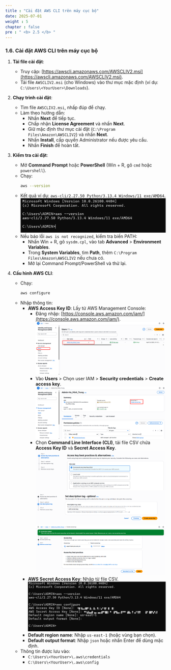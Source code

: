 ```yaml
---
title : "Cài đặt AWS CLI trên máy cục bộ"
date: 2025-07-01
weight : 5
chapter : false
pre : " <b> 2.5 </b> "
---
```


### 1.6. Cài đặt AWS CLI trên máy cục bộ

1. **Tải file cài đặt**:
   - Truy cập: [https://awscli.amazonaws.com/AWSCLIV2.msi](https://awscli.amazonaws.com/AWSCLIV2.msi).
   - Tải file `AWSCLIV2.msi` (cho Windows) vào thư mục mặc định (ví dụ: `C:\Users\<YourUser>\Downloads`).

2. **Chạy trình cài đặt**:
   - Tìm file `AWSCLIV2.msi`, nhấp đúp để chạy.
   - Làm theo hướng dẫn:
     - Nhấn **Next** để tiếp tục.
     - Chấp nhận **License Agreement** và nhấn **Next**.
     - Giữ mặc định thư mục cài đặt (`C:\Program Files\Amazon\AWSCLIV2`) và nhấn **Next**.
     - Nhấn **Install**, cấp quyền Administrator nếu được yêu cầu.
     - Nhấn **Finish** để hoàn tất.

3. **Kiểm tra cài đặt**:
   - Mở **Command Prompt** hoặc **PowerShell** (Win + R, gõ `cmd` hoặc `powershell`).
   - Chạy:
     ```bash
     aws --version
     ```
   - Kết quả ví dụ: `aws-cli/2.27.50 Python/3.13.4 Windows/11 exe/AMD64`.
   ![image](../../../static/images/tao_aws_cli_local/Screenshot%202025-07-13%20144159.png)
   - Nếu báo lỗi `aws is not recognized`, kiểm tra biến PATH:
     - Nhấn Win + R, gõ `sysdm.cpl`, vào tab **Advanced** > **Environment Variables**.
     - Trong **System Variables**, tìm **Path**, thêm `C:\Program Files\Amazon\AWSCLIV2` nếu chưa có.
     - Mở lại Command Prompt/PowerShell và thử lại.

4. **Cấu hình AWS CLI**:
   - Chạy:
     ```bash
     aws configure
     ```
   - Nhập thông tin:
     - **AWS Access Key ID**: Lấy từ AWS Management Console:
       - Đăng nhập: [https://console.aws.amazon.com/iam/](https://console.aws.amazon.com/iam/).
       ![image](../../../static/images/tao_aws_cli_local/screenshot_1752392631.png)
       - Vào **Users** > Chọn user IAM > **Security credentials** > **Create access key**.
       ![image](../../../static/images/tao_aws_cli_local/screenshot_1752392649.png)
       - Chọn **Command Line Interface (CLI)**, tải file CSV chứa **Access Key ID** và **Secret Access Key**.
       ![image](../../../static/images/tao_aws_cli_local/screenshot_1752392694.png)
       ![image](../../../static/images/tao_aws_cli_local/screenshot_1752392743.png)
       ![image](../../../static/images/tao_aws_cli_local/screenshot_1752392760.png)
     - **AWS Secret Access Key**: Nhập từ file CSV.
     ![image](../../../static/images/tao_aws_cli_local/screenshot_1752392995.png)
     - **Default region name**: Nhập `us-east-1` (hoặc vùng bạn chọn).
     - **Default output format**: Nhập `json` hoặc nhấn Enter để dùng mặc định.
   - Thông tin được lưu vào:
     - `C:\Users\<YourUser>\.aws\credentials`
     - `C:\Users\<YourUser>\.aws\config`
